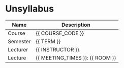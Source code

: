 # Unsyllabus

| Name          | Description                      |
|---------------|----------------------------------|
| Course        | {{ COURSE_CODE }}                |
| Semester      | {{ TERM }}                       |
| Lecturer      | {{ INSTRUCTOR }}                 |
| Lecture       | {{ MEETING_TIMES }}: {{ ROOM }}  |


